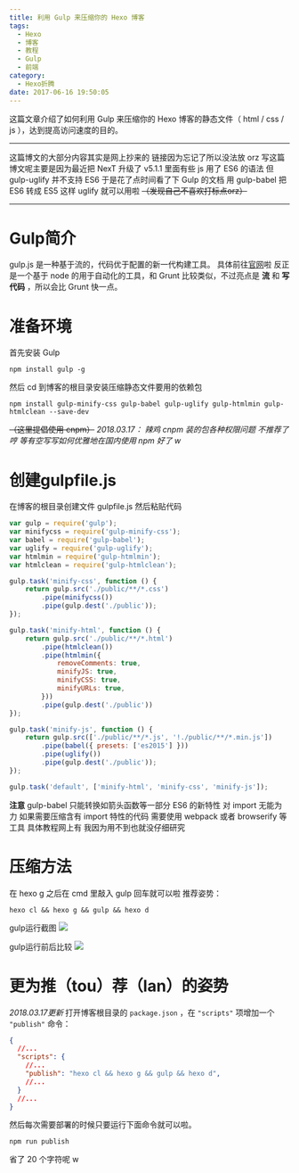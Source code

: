 ```yaml
---
title: 利用 Gulp 来压缩你的 Hexo 博客
tags:
  - Hexo
  - 博客
  - 教程
  - Gulp
  - 前端
category:
  - Hexo折腾
date: 2017-06-16 19:50:05
---
```



这篇文章介绍了如何利用 Gulp 来压缩你的 Hexo 博客的静态文件（ html / css / js ），达到提高访问速度的目的。

<!--more-->

---

这篇博文的大部分内容其实是网上抄来的 链接因为忘记了所以没法放 orz
写这篇博文呢主要是因为最近把 NexT 升级了 v5.1.1 里面有些 js 用了 ES6 的语法 但 gulp-uglify 并不支持 ES6
于是花了点时间看了下 Gulp 的文档 用 gulp-babel 把 ES6 转成 ES5 这样 uglify 就可以用啦
<del>（发现自己不喜欢打标点orz）</del>

---

# Gulp简介

gulp.js 是一种基于流的，代码优于配置的新一代构建工具。
具体前往[官网](http://www.gulpjs.com.cn/)啦
反正是一个基于 node 的用于自动化的工具，和 Grunt 比较类似，不过亮点是 **流** 和 **写代码** ，所以会比 Grunt 快一点。

# 准备环境

首先安装 Gulp

```
npm install gulp -g
```

然后 cd 到博客的根目录安装压缩静态文件要用的依赖包

```
npm install gulp-minify-css gulp-babel gulp-uglify gulp-htmlmin gulp-htmlclean --save-dev
```

<del>（这里提倡使用 cnpm）</del>
*2018.03.17：*
*辣鸡 cnpm 装的包各种权限问题 不推荐了哼*
*等有空写写如何优雅地在国内使用 npm 好了 w*

# 创建gulpfile.js

在博客的根目录创建文件 gulpfile.js
然后粘贴代码

```javascript
var gulp = require('gulp');
var minifycss = require('gulp-minify-css');
var babel = require('gulp-babel');
var uglify = require('gulp-uglify');
var htmlmin = require('gulp-htmlmin');
var htmlclean = require('gulp-htmlclean');

gulp.task('minify-css', function () {
    return gulp.src('./public/**/*.css')
        .pipe(minifycss())
        .pipe(gulp.dest('./public'));
});

gulp.task('minify-html', function () {
    return gulp.src('./public/**/*.html')
        .pipe(htmlclean())
        .pipe(htmlmin({
            removeComments: true,
            minifyJS: true,
            minifyCSS: true,
            minifyURLs: true,
        }))
        .pipe(gulp.dest('./public'))
});

gulp.task('minify-js', function () {
    return gulp.src(['./public/**/*.js', '!./public/**/*.min.js'])
        .pipe(babel({ presets: ['es2015'] }))
        .pipe(uglify())
        .pipe(gulp.dest('./public'));
});

gulp.task('default', ['minify-html', 'minify-css', 'minify-js']);
```

**注意**
gulp-babel 只能转换如箭头函数等一部分 ES6 的新特性 对 import 无能为力 如果需要压缩含有 import 特性的代码 需要使用 webpack 或者 browserify 等工具 具体教程网上有 我因为用不到也就没仔细研究

# 压缩方法

在 hexo g 之后在 cmd 里敲入 gulp 回车就可以啦
推荐姿势：

```
hexo cl && hexo g && gulp && hexo d
```

gulp运行截图
![](https://lc-cqha0xyi.cn-n1.lcfile.com/86504825e54d397ab0b2.jpg)

gulp运行前后比较
![](https://lc-cqha0xyi.cn-n1.lcfile.com/563fe13572154f249748.jpg)

# 更为推（tou）荐（lan）的姿势

*2018.03.17更新*
打开博客根目录的 `package.json` ，在 `"scripts"` 项增加一个 `"publish"` 命令：

```json
{
  //...
  "scripts": {
    //...
    "publish": "hexo cl && hexo g && gulp && hexo d",
    //...
  }
  //...
}
```

然后每次需要部署的时候只要运行下面命令就可以啦。

```
npm run publish
```

省了 20 个字符呢 w
